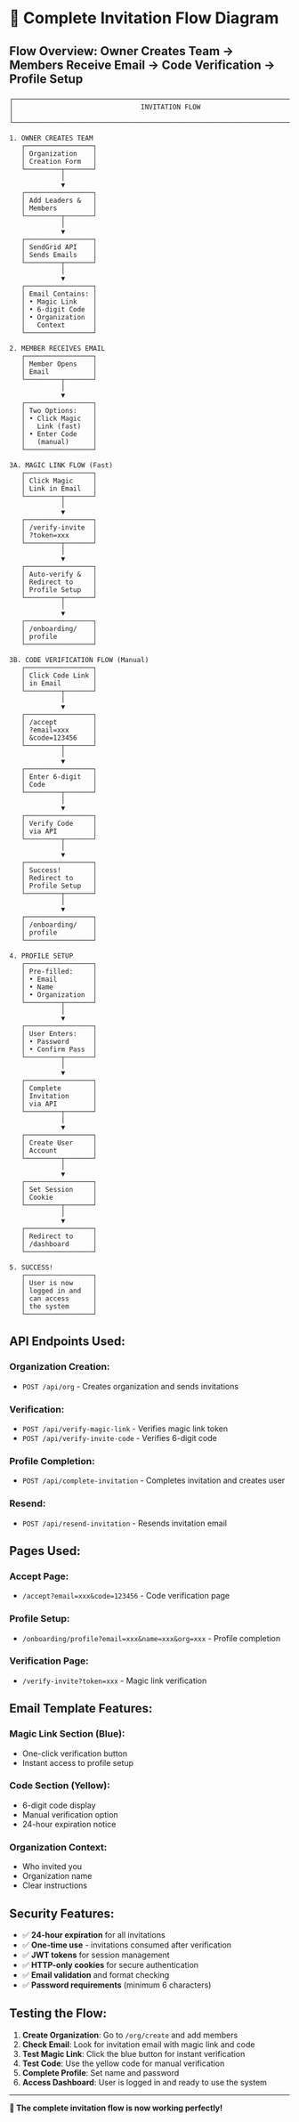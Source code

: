 # 🎯 Complete Invitation Flow Diagram

## **Flow Overview: Owner Creates Team → Members Receive Email → Code Verification → Profile Setup**

```
┌─────────────────────────────────────────────────────────────────────────────────┐
│                                INVITATION FLOW                                 │
└─────────────────────────────────────────────────────────────────────────────────┘

1. OWNER CREATES TEAM
   ┌─────────────────┐
   │ Organization    │
   │ Creation Form   │
   └─────────┬───────┘
             │
             ▼
   ┌─────────────────┐
   │ Add Leaders &   │
   │ Members         │
   └─────────┬───────┘
             │
             ▼
   ┌─────────────────┐
   │ SendGrid API    │
   │ Sends Emails    │
   └─────────┬───────┘
             │
             ▼
   ┌─────────────────┐
   │ Email Contains: │
   │ • Magic Link    │
   │ • 6-digit Code  │
   │ • Organization  │
   │   Context       │
   └─────────────────┘

2. MEMBER RECEIVES EMAIL
   ┌─────────────────┐
   │ Member Opens    │
   │ Email           │
   └─────────┬───────┘
             │
             ▼
   ┌─────────────────┐
   │ Two Options:    │
   │ • Click Magic   │
   │   Link (fast)   │
   │ • Enter Code    │
   │   (manual)      │
   └─────────────────┘

3A. MAGIC LINK FLOW (Fast)
   ┌─────────────────┐
   │ Click Magic     │
   │ Link in Email   │
   └─────────┬───────┘
             │
             ▼
   ┌─────────────────┐
   │ /verify-invite  │
   │ ?token=xxx      │
   └─────────┬───────┘
             │
             ▼
   ┌─────────────────┐
   │ Auto-verify &   │
   │ Redirect to     │
   │ Profile Setup   │
   └─────────┬───────┘
             │
             ▼
   ┌─────────────────┐
   │ /onboarding/    │
   │ profile         │
   └─────────────────┘

3B. CODE VERIFICATION FLOW (Manual)
   ┌─────────────────┐
   │ Click Code Link │
   │ in Email        │
   └─────────┬───────┘
             │
             ▼
   ┌─────────────────┐
   │ /accept         │
   │ ?email=xxx      │
   │ &code=123456    │
   └─────────┬───────┘
             │
             ▼
   ┌─────────────────┐
   │ Enter 6-digit   │
   │ Code            │
   └─────────┬───────┘
             │
             ▼
   ┌─────────────────┐
   │ Verify Code     │
   │ via API         │
   └─────────┬───────┘
             │
             ▼
   ┌─────────────────┐
   │ Success!        │
   │ Redirect to     │
   │ Profile Setup   │
   └─────────┬───────┘
             │
             ▼
   ┌─────────────────┐
   │ /onboarding/    │
   │ profile         │
   └─────────────────┘

4. PROFILE SETUP
   ┌─────────────────┐
   │ Pre-filled:     │
   │ • Email         │
   │ • Name          │
   │ • Organization  │
   └─────────┬───────┘
             │
             ▼
   ┌─────────────────┐
   │ User Enters:    │
   │ • Password      │
   │ • Confirm Pass  │
   └─────────┬───────┘
             │
             ▼
   ┌─────────────────┐
   │ Complete        │
   │ Invitation      │
   │ via API         │
   └─────────┬───────┘
             │
             ▼
   ┌─────────────────┐
   │ Create User     │
   │ Account         │
   └─────────┬───────┘
             │
             ▼
   ┌─────────────────┐
   │ Set Session     │
   │ Cookie          │
   └─────────┬───────┘
             │
             ▼
   ┌─────────────────┐
   │ Redirect to     │
   │ /dashboard      │
   └─────────────────┘

5. SUCCESS!
   ┌─────────────────┐
   │ User is now     │
   │ logged in and   │
   │ can access      │
   │ the system      │
   └─────────────────┘
```

## **API Endpoints Used:**

### **Organization Creation:**
- `POST /api/org` - Creates organization and sends invitations

### **Verification:**
- `POST /api/verify-magic-link` - Verifies magic link token
- `POST /api/verify-invite-code` - Verifies 6-digit code

### **Profile Completion:**
- `POST /api/complete-invitation` - Completes invitation and creates user

### **Resend:**
- `POST /api/resend-invitation` - Resends invitation email

## **Pages Used:**

### **Accept Page:**
- `/accept?email=xxx&code=123456` - Code verification page

### **Profile Setup:**
- `/onboarding/profile?email=xxx&name=xxx&org=xxx` - Profile completion

### **Verification Page:**
- `/verify-invite?token=xxx` - Magic link verification

## **Email Template Features:**

### **Magic Link Section (Blue):**
- One-click verification button
- Instant access to profile setup

### **Code Section (Yellow):**
- 6-digit code display
- Manual verification option
- 24-hour expiration notice

### **Organization Context:**
- Who invited you
- Organization name
- Clear instructions

## **Security Features:**

- ✅ **24-hour expiration** for all invitations
- ✅ **One-time use** - invitations consumed after verification
- ✅ **JWT tokens** for session management
- ✅ **HTTP-only cookies** for secure authentication
- ✅ **Email validation** and format checking
- ✅ **Password requirements** (minimum 6 characters)

## **Testing the Flow:**

1. **Create Organization**: Go to `/org/create` and add members
2. **Check Email**: Look for invitation email with magic link and code
3. **Test Magic Link**: Click the blue button for instant verification
4. **Test Code**: Use the yellow code for manual verification
5. **Complete Profile**: Set name and password
6. **Access Dashboard**: User is logged in and ready to use the system

---

**🎉 The complete invitation flow is now working perfectly!**
